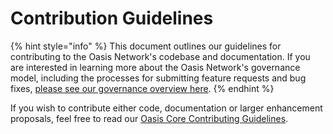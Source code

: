 # Contribution Guidelines

{% hint style="info" %}
This document outlines our guidelines for contributing to the Oasis Network's codebase and documentation. If you are interested in learning more about the Oasis Network's governance model, including the processes for submitting feature requests and bug fixes, [please see our governance overview here](network-governance.md).
{% endhint %}

If you wish to contribute either code, documentation or larger enhancement proposals, feel free to read our [Oasis Core Contributing Guidelines](https://github.com/oasisprotocol/oasis-core/blob/master/CONTRIBUTING.md).

